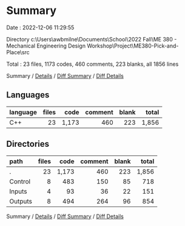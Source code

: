 # Summary

Date : 2022-12-06 11:29:55

Directory c:\\Users\\awbmilne\\Documents\\School\\2022 Fall\\ME 380 - Mechanical Engineering Design Workshop\\Project\\ME380-Pick-and-Place\\src

Total : 23 files,  1173 codes, 460 comments, 223 blanks, all 1856 lines

Summary / [Details](details.md) / [Diff Summary](diff.md) / [Diff Details](diff-details.md)

## Languages
| language | files | code | comment | blank | total |
| :--- | ---: | ---: | ---: | ---: | ---: |
| C++ | 23 | 1,173 | 460 | 223 | 1,856 |

## Directories
| path | files | code | comment | blank | total |
| :--- | ---: | ---: | ---: | ---: | ---: |
| . | 23 | 1,173 | 460 | 223 | 1,856 |
| Control | 8 | 483 | 150 | 85 | 718 |
| Inputs | 4 | 93 | 36 | 22 | 151 |
| Outputs | 8 | 494 | 264 | 96 | 854 |

Summary / [Details](details.md) / [Diff Summary](diff.md) / [Diff Details](diff-details.md)